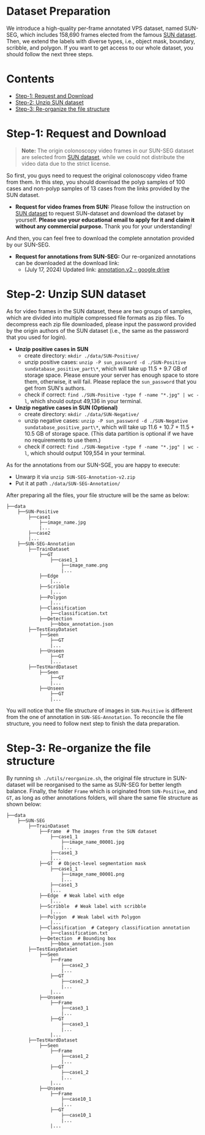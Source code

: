 # Dataset Preparation

We introduce a high-quality per-frame annotated VPS dataset, named SUN-SEG, which includes 158,690 frames elected from the famous [SUN dataset](http://amed8k.sundatabase.org). Then, we extend the labels with diverse types, i.e., object mask, boundary, scribble, and polygon. If you want to get access to our whole dataset, you should follow the next three steps.

# Contents
- [Step-1: Request and Download](#step-1--request-and-download)
- [Step-2: Unzip SUN dataset](#step-2--unzip-sun-dataset)
- [Step-3: Re-organize the file structure](#step-3--re-organize-the-file-structure)


# Step-1: Request and Download

> **Note:** The origin colonoscopy video frames in our SUN-SEG dataset are selected from [SUN dataset](http://amed8k.sundatabase.org), while we could not distribute the video data due to the strict license. 

So first, you guys need to request the original colonoscopy video frame from them. In this step, you should download the polyp samples of 100 cases and non-polyp samples of 13 cases from the links provided by the SUN dataset. 

- **Request for video frames from SUN:** Please follow the instruction on [SUN dataset](http://amed8k.sundatabase.org) to request SUN-dataset and download the dataset by yourself. **Please use your educational email to apply for it and claim it without any commercial purpose.** Thank you for your understanding!

And then, you can feel free to download the complete annotation provided by our SUN-SEG.

- **Request for annotations from SUN-SEG:** Our re-organized annotations can be downloaded at the download link:
    - (July 17, 2024) Updated link: [annotation.v2 - google drive](https://drive.google.com/file/d/1ytmhpg0YaW0XZBAEfSFkMhaI6jnGLSg3/view?usp=sharing)

# Step-2: Unzip SUN dataset

As for video frames in the SUN dataset, these are two groups of samples, which are divided into multiple compressed file formats as zip files. To decompress each zip file downloaded, please input the password provided by the origin authors of the SUN dataset (i.e., the same as the password that you used for login).

- **Unzip positive cases in SUN**
    - create directory: `mkdir ./data/SUN-Positive/`
    - unzip positive cases: `unzip -P sun_password -d ./SUN-Positive sundatabase_positive_part\*`, which will take up 11.5 + 9.7 GB of storage space. Please ensure your server has enough space to store them, otherwise, it will fail. Please replace the `sun_password` that you get from SUN's authors.
    - check if correct: `find ./SUN-Positive -type f -name "*.jpg" | wc -l`, which should output 49,136 in your terminal.
- **Unzip negative cases in SUN (Optional)**
    - create directory: `mkdir ./data/SUN-Negative/`
    - unzip negative cases: `unzip -P sun_password -d ./SUN-Negative sundatabase_positive_part\*`, which will take up 11.6 + 10.7 + 11.5 + 10.5 GB of storage space. (This data partition is optional if we have no requirements to use them.)
    - check if correct: `find ./SUN-Negative -type f -name "*.jpg" | wc -l`, which should output 109,554 in your terminal.

As for the annotations from our SUN-SGE, you are happy to execute:

- Unwarp it via `unzip SUN-SEG-Annotation-v2.zip`
- Put it at path `./data/SUN-SEG-Annotation/` 

After preparing all the files, your file structure will be the same as below:

```
├──data
    ├──SUN-Positive
        ├──case1
            ├──image_name.jpg
            |...
        ├──case2
        |...
    ├──SUN-SEG-Annotation
        ├──TrainDataset
            ├──GT
                ├──case1_1
                    ├──image_name.png
                    |...
            ├──Edge
                |...
            ├──Scribble
                |...
            ├──Polygon
                |...
            ├──Classification
                ├──classification.txt
            ├──Detection
                ├──bbox_annotation.json
        ├──TestEasyDataset
            ├──Seen
                ├──GT
                |...
            ├──Unseen
                ├──GT
                |...
        ├──TestHardDataset
            ├──Seen
                ├──GT
                |...
            ├──Unseen
                ├──GT
                |...
```

You will notice that the file structure of images in `SUN-Positive` is different from the one of annotation in `SUN-SEG-Annotation`. To reconcile the file structure, you need to follow next step to finish the data preparation.

# Step-3: Re-organize the file structure

By running `sh ./utils/reorganize.sh`, the original file structure in SUN-dataset will be reorganised to the same as SUN-SEG for better length balance. Finally, the folder `Frame` which is originated from `SUN-Positive`, and `GT`, as long as other annotations folders, will share the same file structure as shown below:

```
├──data
    ├──SUN-SEG
        ├──TrainDataset
            ├──Frame  # The images from the SUN dataset
                ├──case1_1
                    ├──image_name_00001.jpg
                    |...
                ├──case1_3
                |...
            ├──GT  # Object-level segmentation mask
                ├──case1_1
                    ├──image_name_00001.png
                    |...
                ├──case1_3
                |...
            ├──Edge  # Weak label with edge
                |...
            ├──Scribble  # Weak label with scribble
                |...
            ├──Polygon  # Weak label with Polygon
                |...
            ├──Classification  # Category classification annotation
                ├──classification.txt
            ├──Detection  # Bounding box
                ├──bbox_annotation.json
        ├──TestEasyDataset
            ├──Seen
                ├──Frame
                    ├──case2_3
                    |...
                ├──GT
                    ├──case2_3
                    |...
                |...
            ├──Unseen
                ├──Frame
                    ├──case3_1
                    |...
                ├──GT
                    ├──case3_1
                    |...
                |...
        ├──TestHardDataset
            ├──Seen
                ├──Frame
                    ├──case1_2
                    |...
                ├──GT
                    ├──case1_2
                    |...
                |...
            ├──Unseen
                ├──Frame
                    ├──case10_1
                    |...
                ├──GT
                    ├──case10_1
                    |...
                |...
```
